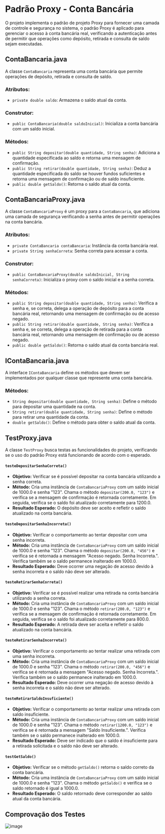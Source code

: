 # Padrão Proxy - Conta Bancária
O projeto implementa o padrão de projeto Proxy para fornecer uma camada de controle e segurança no sistema, o padrão Proxy é aplicado para gerenciar o acesso à conta bancária real, verificando a autenticação antes de permitir que operações como depósito, retirada e consulta de saldo sejam executadas.

## ContaBancaria.java

A classe `ContaBancaria` representa uma conta bancária que permite operações de depósito, retirada e consulta de saldo.

### Atributos:

-   `private double saldo`: Armazena o saldo atual da conta.

### Construtor:

-   `public ContaBancaria(double saldoInicial)`: Inicializa a conta bancária com um saldo inicial.

### Métodos:

-   `public String depositar(double quantidade, String senha)`: Adiciona a quantidade especificada ao saldo e retorna uma mensagem de confirmação.
-   `public String retirar(double quantidade, String senha)`: Deduz a quantidade especificada do saldo se houver fundos suficientes e retorna uma mensagem de confirmação ou de saldo insuficiente.
-   `public double getSaldo()`: Retorna o saldo atual da conta.

## ContaBancariaProxy.java

A classe `ContaBancariaProxy` é um proxy para a `ContaBancaria`, que adiciona uma camada de segurança verificando a senha antes de permitir operações na conta bancária.

### Atributos:

-   `private ContaBancaria contaBancaria`: Instância da conta bancária real.
-   `private String senhaCorreta`: Senha correta para acessar a conta.

### Construtor:

-   `public ContaBancariaProxy(double saldoInicial, String senhaCorreta)`: Inicializa o proxy com o saldo inicial e a senha correta.

### Métodos:

-   `public String depositar(double quantidade, String senha)`: Verifica a senha e, se correta, delega a operação de depósito para a conta bancária real, retornando uma mensagem de confirmação ou de acesso negado.
-   `public String retirar(double quantidade, String senha)`: Verifica a senha e, se correta, delega a operação de retirada para a conta bancária real, retornando uma mensagem de confirmação ou de acesso negado.
-   `public double getSaldo()`: Retorna o saldo atual da conta bancária real.

## IContaBancaria.java

A interface `IContaBancaria` define os métodos que devem ser implementados por qualquer classe que represente uma conta bancária.

### Métodos:

-   `String depositar(double quantidade, String senha)`: Define o método para depositar uma quantidade na conta.
-   `String retirar(double quantidade, String senha)`: Define o método para retirar uma quantidade da conta.
-   `double getSaldo()`: Define o método para obter o saldo atual da conta.

## TestProxy.java
A classe `TestProxy` busca testas as funcionalidades do projeto, verificando se o uso do padrão Proxy está funcionando de acordo com o esperado.
#### `testeDepositarSenhaCorreta()`

-   **Objetivo:** Verificar se é possível depositar na conta bancária utilizando a senha correta.
-   **Método:** Cria uma instância de `ContaBancariaProxy` com um saldo inicial de 1000.0 e senha "123". Chama o método `depositar(200.0, "123")` e verifica se a mensagem de confirmação é retornada corretamente. Em seguida, verifica se o saldo foi atualizado corretamente para 1200.0.
-   **Resultado Esperado:** O depósito deve ser aceito e refletir o saldo atualizado na conta bancária.

#### `testeDepositarSenhaIncorreta()`

-   **Objetivo:** Verificar o comportamento ao tentar depositar com uma senha incorreta.
-   **Método:** Cria uma instância de `ContaBancariaProxy` com um saldo inicial de 1000.0 e senha "123". Chama o método `depositar(200.0, "456")` e verifica se é retornada a mensagem "Acesso negado. Senha Incorreta.". Verifica também se o saldo permanece inalterado em 1000.0.
-   **Resultado Esperado:** Deve ocorrer uma negação de acesso devido à senha incorreta e o saldo não deve ser alterado.

#### `testeRetirarSenhaCorreta()`

-   **Objetivo:** Verificar se é possível realizar uma retirada na conta bancária utilizando a senha correta.
-   **Método:** Cria uma instância de `ContaBancariaProxy` com um saldo inicial de 1000.0 e senha "123". Chama o método `retirar(200.0, "123")` e verifica se a mensagem de confirmação é retornada corretamente. Em seguida, verifica se o saldo foi atualizado corretamente para 800.0.
-   **Resultado Esperado:** A retirada deve ser aceita e refletir o saldo atualizado na conta bancária.

#### `testeRetirarSenhaIncorreta()`

-   **Objetivo:** Verificar o comportamento ao tentar realizar uma retirada com uma senha incorreta.
-   **Método:** Cria uma instância de `ContaBancariaProxy` com um saldo inicial de 1000.0 e senha "123". Chama o método `retirar(200.0, "456")` e verifica se é retornada a mensagem "Acesso negado. Senha Incorreta.". Verifica também se o saldo permanece inalterado em 1000.0.
-   **Resultado Esperado:** Deve ocorrer uma negação de acesso devido à senha incorreta e o saldo não deve ser alterado.

#### `testeRetirarSaldoInsuficiente()`

-   **Objetivo:** Verificar o comportamento ao tentar realizar uma retirada com saldo insuficiente.
-   **Método:** Cria uma instância de `ContaBancariaProxy` com um saldo inicial de 1000.0 e senha "123". Chama o método `retirar(1200.0, "123")` e verifica se é retornada a mensagem "Saldo Insuficiente.". Verifica também se o saldo permanece inalterado em 1000.0.
-   **Resultado Esperado:** Deve ser indicado que o saldo é insuficiente para a retirada solicitada e o saldo não deve ser alterado.

#### `testGetSaldo()`

-   **Objetivo:** Verificar se o método `getSaldo()` retorna o saldo correto da conta bancária.
-   **Método:** Cria uma instância de `ContaBancariaProxy` com um saldo inicial de 1000.0 e senha "123". Chama o método `getSaldo()` e verifica se o saldo retornado é igual a 1000.0.
-   **Resultado Esperado:** O saldo retornado deve corresponder ao saldo atual da conta bancária.

## Comprovação dos Testes
![image](https://github.com/JotaVS/AtividadePadraoProjeto/assets/114262723/27e89117-6f03-4542-ba0c-01d794174fdd)

